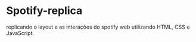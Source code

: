 # Spotify-replica
replicando o layout e as interações do spotify web utilizando HTML, CSS e JavaScript.
